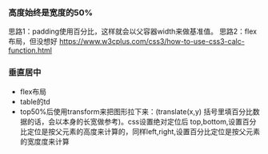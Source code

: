 ### 高度始终是宽度的50%
思路1：padding使用百分比，这样就会以父容器width来做基准值。
思路2：flex布局，但没想好
https://www.w3cplus.com/css3/how-to-use-css3-calc-function.html

### 垂直居中
- flex布局
- table的td
- top50%后使用transform来把图形拉下来：(translate(x,y) 括号里填百分比数据的话，会以本身的长宽做参考)。css设置绝对定位后 top,bottom,设置百分比定位是按父元素的高度来计算的，同样left,right,设置百分比定位是按父元素的宽度度来计算
